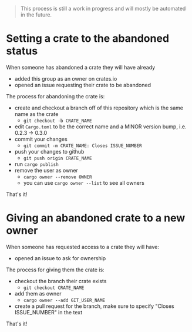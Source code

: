 
> This process is still a work in progress and will
> mostly be automated in the future.

# Setting a crate to the abandoned status
When someone has abandoned a crate they will have already
- added this group as an owner on crates.io
- opened an issue requesting their crate to be abandoned

The process for abandoning the crate is:
- create and checkout a branch off of this repository
    which is the same name as the crate
    - `git checkout -b CRATE_NAME`
- edit `Cargo.toml` to be the correct name and a
    MINOR version bump, i.e. 0.2.3 -> 0.3.0
- commit your changes
    - `git commit -m CRATE_NAME: Closes ISSUE_NUMBER`
- push your changes to github
    - `git push origin CRATE_NAME`
- run `cargo publish`
- remove the user as owner
    - `cargo owner --remove OWNER`
    - you can use `cargo owner --list` to see all owners

That's it!

# Giving an abandoned crate to a new owner
When someone has requested access to a crate they will have:
- opened an issue to ask for ownership

The process for giving them the crate is:
- checkout the branch their crate exists
    - `git checkout CRATE_NAME`
- add them as owner
    - `cargo owner --add GIT_USER_NAME`
- create a pull request for the branch, make sure to specify
    "Closes ISSUE_NUMBER" in the text

That's it!

